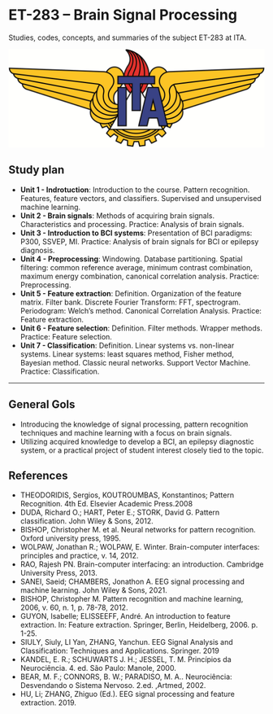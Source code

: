 # ET-283 – Brain Signal Processing
Studies, codes, concepts, and summaries of the subject ET-283 at ITA.

![logo](ita_logo.jpg)

## Study plan

- **Unit 1 - Indrotuction**: Introduction to the course. Pattern recognition. Features, feature vectors, and classifiers. Supervised and unsupervised machine learning.
- **Unit 2 - Brain signals**: Methods of acquiring brain signals. Characteristics and processing. Practice: Analysis of brain signals.
- **Unit 3 - Introduction to BCI systems**: Presentation of BCI paradigms: P300, SSVEP, MI. Practice: Analysis of brain signals for BCI or epilepsy diagnosis.
- **Unit 4 - Preprocessing**: Windowing. Database partitioning. Spatial filtering: common reference average, minimum contrast combination, maximum energy combination, canonical correlation analysis. Practice: Preprocessing.
- **Unit 5 - Feature extraction**: Definition. Organization of the feature matrix. Filter bank. Discrete Fourier Transform: FFT, spectrogram. Periodogram: Welch’s method. Canonical Correlation Analysis. Practice: Feature extraction.
- **Unit 6 - Feature selection**: Definition. Filter methods. Wrapper methods. Practice: Feature selection.
- **Unit 7 - Classification**: Definition. Linear systems vs. non-linear systems. Linear systems: least squares method, Fisher method, Bayesian method. Classic neural networks. Support Vector Machine. Practice: Classification.

-------------------------

## General Gols
- Introducing the knowledge of signal processing, pattern recognition techniques and machine learning
with a focus on brain signals.
- Utilizing acquired knowledge to develop a BCI, an epilepsy diagnostic system, or a practical project
of student interest closely tied to the topic.

## References
- THEODORIDIS, Sergios, KOUTROUMBAS, Konstantinos; Pattern Recognition. 4th Ed. Elsevier Academic Press.2008
- DUDA, Richard O.; HART, Peter E.; STORK, David G. Pattern classification. John Wiley & Sons, 2012.
- BISHOP, Christopher M. et al. Neural networks for pattern recognition. Oxford university press, 1995.
- WOLPAW, Jonathan R.; WOLPAW, E. Winter. Brain-computer interfaces: principles and practice, v. 14, 2012.
- RAO, Rajesh PN. Brain-computer interfacing: an introduction. Cambridge University Press, 2013.
- SANEI, Saeid; CHAMBERS, Jonathon A. EEG signal processing and machine learning. John Wiley & Sons, 2021.
- BISHOP, Christopher M. Pattern recognition and machine learning, 2006, v. 60, n. 1, p. 78-78, 2012.
- GUYON, Isabelle; ELISSEEFF, André. An introduction to feature extraction. In: Feature extraction. Springer, Berlin, Heidelberg, 2006. p. 1-25.
- SIULY, Siuly, LI Yan, ZHANG, Yanchun. EEG Signal Analysis and Classification: Techniques and Applications. Springer. 2019
- KANDEL, E. R.; SCHUWARTS J. H.; JESSEL, T. M. Princípios da Neurociência. 4. ed. São Paulo: Manole, 2000.
- BEAR, M. F.; CONNORS, B. W.; PARADISO, M. A.. Neurociência: Desvendando o Sistema Nervoso. 2.ed. ,Artmed, 2002.
- HU, Li; ZHANG, Zhiguo (Ed.). EEG signal processing and feature extraction. 2019.


